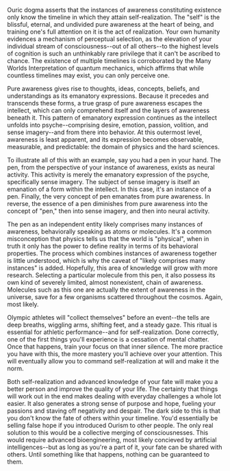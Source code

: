Ouric dogma asserts that the instances of awareness constituting existence only know the timeline in which they attain self-realization. The "self" is the blissful, eternal, and undivided pure awareness at the heart of being, and training one's full attention on it is the act of realization. Your own humanity evidences a mechanism of perceptual selection, as the elevation of your individual stream of consciousness--out of all others--to the highest levels of cognition is such an unthinkably rare privilege that it can't be ascribed to chance. The existence of multiple timelines is corroborated by the Many Worlds Interpretation of quantum mechanics, which affirms that while countless timelines may exist, you can only perceive one.

Pure awareness gives rise to thoughts, ideas, concepts, beliefs, and understandings as its emanatory expressions. Because it precedes and transcends these forms, a true grasp of pure awareness escapes the intellect, which can only comprehend itself and the layers of awareness beneath it. This pattern of emanatory expression continues as the intellect unfolds into psyche--comprising desire, emotion, passion, volition, and sense imagery--and from there into behavior. At this outermost level, awareness is least apparent, and its expression becomes observable, measurable, and predictable: the domain of physics and the hard sciences.

To illustrate all of this with an example, say you had a pen in your hand. The pen, from the perspective of your instance of awareness, exists as neural activity. This activity is merely the emanatory expression of the psyche, specifically sense imagery. The subject of sense imagery is
itself an emanation of a form within the intellect. In this case, it's an instance of a pen. Finally, the very concept of pen emanates from pure awareness. In reverse, the essence of a pen diminishes from pure awareness into the concept of "pen," then into sense imagery, and then into neural activity.

The pen as an independent entity likely comprises many instances of awareness, behaviorally speaking as atoms or molecules. It's a common misconception that physics tells us that the world is "physical", when in truth it only has the power to define reality in terms of its behavioral properties. The process which combines instances of awareness together is little understood, which is why the caveat of "likely comprises many instances" is added. Hopefully, this area of knowledge will grow with more research. Selecting a particular molecule from this pen, it also possess its own kind of severely limited, almost nonexistent, chain of awareness. Molecules such as this one are actually the extent of awareness in the universe, save for a few organisms scattered throughout the cosmos. Again, most likely.

Olympic athletes will "collect themselves" before an event--the tells are deep breaths, wiggling arms, shifting feet, and a steady gaze. This ritual is essential for athletic performance--and for self-realization. Done correctly, one of the first things you'll experience is a cessation of mental chatter. Once that happens, train your focus on that inner silence. The more practice you have with this, the more mastery you'll achieve over your attention. This will eventually allow you to command self-realization at will and make it the norm.

Both self-realization and advanced knowledge of your fate will make you a better person and improve the quality of your life. The certainty that things will work out in the end makes dealing with everyday challenges a whole lot easier. It also generates a strong sense of purpose and hope, fueling your passions and staving off negativity and despair. The dark side to this is that you don't know the fate of others within your timeline. You'd essentially be selling false hope if you introduced Ourism to other people. The only real solution to this would be a collective merging of consciousnesses. This would require advanced bioengineering, most likely concieved by artificial intelligences--but as long as you're a part of it, your fate can be shared with others. Until something like that happens, nothing can be guaranteed to them.
